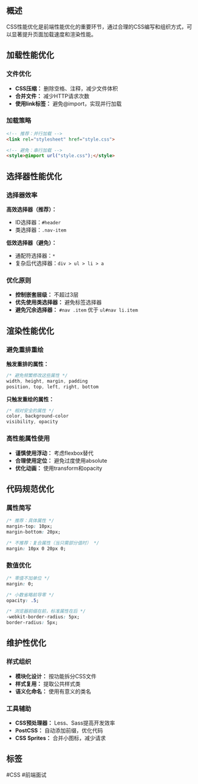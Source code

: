 ## 概述

CSS性能优化是前端性能优化的重要环节，通过合理的CSS编写和组织方式，可以显著提升页面加载速度和渲染性能。

## 加载性能优化

### 文件优化

- **CSS压缩：** 删除空格、注释，减少文件体积
- **合并文件：** 减少HTTP请求次数
- **使用link标签：** 避免@import，实现并行加载

### 加载策略

```html
<!-- 推荐：并行加载 -->
<link rel="stylesheet" href="style.css">

<!-- 避免：串行加载 -->
<style>@import url("style.css");</style>
```

## 选择器性能优化

### 选择器效率

**高效选择器（推荐）：**
- ID选择器：`#header`
- 类选择器：`.nav-item`

**低效选择器（避免）：**
- 通配符选择器：`*`
- 复杂后代选择器：`div > ul > li > a`

### 优化原则

- **控制嵌套层级：** 不超过3层
- **优先使用类选择器：** 避免标签选择器
- **避免冗余选择器：** `#nav .item` 优于 `ul#nav li.item`

## 渲染性能优化

### 避免重排重绘

**触发重排的属性：**
```css
/* 避免频繁修改这些属性 */
width, height, margin, padding
position, top, left, right, bottom
```

**只触发重绘的属性：**
```css
/* 相对安全的属性 */
color, background-color
visibility, opacity
```

### 高性能属性使用

- **谨慎使用浮动：** 考虑flexbox替代
- **合理使用定位：** 避免过度使用absolute
- **优化动画：** 使用transform和opacity

## 代码规范优化

### 属性简写

```css
/* 推荐：具体属性 */
margin-top: 10px;
margin-bottom: 20px;

/* 不推荐：复合属性（当只需部分值时） */
margin: 10px 0 20px 0;
```

### 数值优化

```css
/* 零值不加单位 */
margin: 0;

/* 小数省略前导零 */
opacity: .5;

/* 浏览器前缀在前，标准属性在后 */
-webkit-border-radius: 5px;
border-radius: 5px;
```

## 维护性优化

### 样式组织

- **模块化设计：** 按功能拆分CSS文件
- **样式复用：** 提取公共样式类
- **语义化命名：** 使用有意义的类名

### 工具辅助

- **CSS预处理器：** Less、Sass提高开发效率
- **PostCSS：** 自动添加前缀，优化代码
- **CSS Sprites：** 合并小图标，减少请求

## 标签
#CSS #前端面试